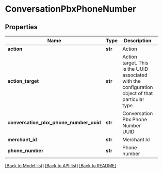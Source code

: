 # ConversationPbxPhoneNumber

## Properties
Name | Type | Description | Notes
------------ | ------------- | ------------- | -------------
**action** | **str** | Action | [optional] 
**action_target** | **str** | Action target.  This is the UUID associated with the configuration object of that particular type. | [optional] 
**conversation_pbx_phone_number_uuid** | **str** | Conversation Pbx Phone Number UUID | [optional] 
**merchant_id** | **str** | Merchant Id | [optional] 
**phone_number** | **str** | Phone number | [optional] 

[[Back to Model list]](../README.md#documentation-for-models) [[Back to API list]](../README.md#documentation-for-api-endpoints) [[Back to README]](../README.md)


